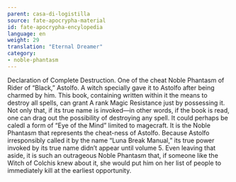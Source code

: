 ```yaml
---
parent: casa-di-logistilla
source: fate-apocrypha-material
id: fate-apocrypha-encylopedia
language: en
weight: 29
translation: "Eternal Dreamer"
category:
- noble-phantasm
---
```


Declaration of Complete Destruction. One of the cheat Noble Phantasm of Rider of “Black,” Astolfo. A witch specially gave it to Astolfo after being charmed by him. This book, containing written within it the means to destroy all spells, can grant A rank Magic Resistance just by possessing it.
Not only that, if its true name is invoked—in other words, if the book is read, one can drag out the possibility of destroying any spell. It could perhaps be caledl a form of “Eye of the Mind” limited to magecraft. It is the Noble Phantasm that represents the cheat-ness of Astolfo.
Because Astolfo irresponsibly called it by the name “Luna Break Manual,” its true power invoked by its true name didn’t appear until volume 5. Even leaving that aside, it is such an outrageous Noble Phantasm that, if someone like the Witch of Colchis knew about it, she would put him on her list of people to immediately kill at the earliest opportunity.
